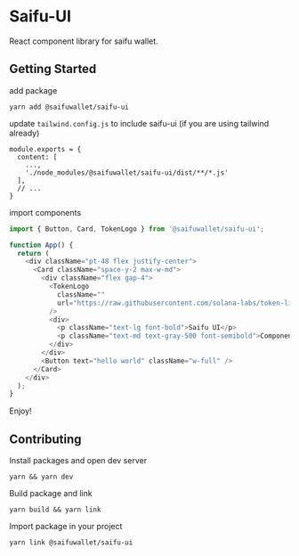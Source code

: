 # Saifu-UI

React component library for saifu wallet.

## Getting Started

add package

```
yarn add @saifuwallet/saifu-ui
```

update `tailwind.config.js` to include saifu-ui (if you are using tailwind already)

```
module.exports = {
  content: [
    ...,
    './node_modules/@saifuwallet/saifu-ui/dist/**/*.js'
  ],
  // ...
}
```

import components

```ts
import { Button, Card, TokenLogo } from '@saifuwallet/saifu-ui';

function App() {
  return (
    <div className="pt-48 flex justify-center">
      <Card className="space-y-2 max-w-md">
        <div className="flex gap-4">
          <TokenLogo
            className=""
            url="https://raw.githubusercontent.com/solana-labs/token-list/main/assets/mainnet/So11111111111111111111111111111111111111112/logo.png"
          />
          <div>
            <p className="text-lg font-bold">Saifu UI</p>
            <p className="text-md text-gray-500 font-semibold">Components shared accross the UI</p>
          </div>
        </div>
        <Button text="hello world" className="w-full" />
      </Card>
    </div>
  );
}
```

Enjoy!

## Contributing

Install packages and open dev server

```
yarn && yarn dev
```

Build package and link

```
yarn build && yarn link
```

Import package in your project

```
yarn link @saifuwallet/saifu-ui
```
